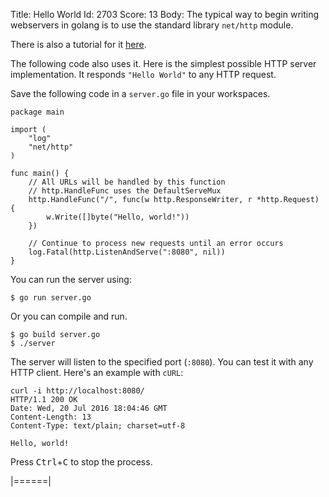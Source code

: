 Title: Hello World
Id: 2703
Score: 13
Body:
The typical way to begin writing webservers in golang is to use the standard library `net/http` module.  

There is also a tutorial for it [here][1].  

The following code also uses it.  Here is the simplest possible HTTP server implementation. It responds `"Hello World"` to any HTTP request.

Save the following code in a `server.go` file in your workspaces.

    package main
    
    import (
        "log"
        "net/http"
    )
    
    func main() {
        // All URLs will be handled by this function
        // http.HandleFunc uses the DefaultServeMux
        http.HandleFunc("/", func(w http.ResponseWriter, r *http.Request) {
            w.Write([]byte("Hello, world!"))
        })
    
        // Continue to process new requests until an error occurs
        log.Fatal(http.ListenAndServe(":8080", nil))
    }

You can run the server using:

    $ go run server.go

Or you can compile and run.

    $ go build server.go
    $ ./server

The server will listen to the specified port (`:8080`). You can test it with any HTTP client. Here's an example with `cURL`:

    curl -i http://localhost:8080/
    HTTP/1.1 200 OK
    Date: Wed, 20 Jul 2016 18:04:46 GMT
    Content-Length: 13
    Content-Type: text/plain; charset=utf-8
    
    Hello, world!

Press <kbd>Ctrl</kbd>+<kbd>C</kbd> to stop the process.


  [1]: https://golang.org/doc/articles/wiki/
|======|
